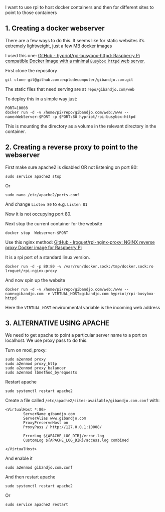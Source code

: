 I want to use rpi to host docker containers and then for different sites to point to those containers

## 1. Creating a docker webserver
There are a few ways to do this. It seems like for static websites it’s extremely lightweight, just a few MB docker images

I used this one: [GitHub - hypriot/rpi-busybox-httpd: Raspberry Pi compatible Docker Image with a minimal `Busybox httpd` web server.](https://github.com/hypriot/rpi-busybox-httpd)

First clone the repository

```
git clone git@github.com:explodecomputer/gibandjo.com.git
```

The static files that need serving are at `repo/gibandjo.com/web`

To deploy this in a simple way just:

``` 
PORT=10008
docker run -d -v /home/pi/repo/gibandjo.com/web:/www --name=WebServer-$PORT -p $PORT:80 hypriot/rpi-busybox-httpd 
```

This is mounting the directory as a volume in the relevant directory in the container.

## 2. Creating a reverse proxy to point to the webserver
First make sure apache2 is disabled OR not listening on port 80:

```
sudo service apache2 stop
```

Or

```
sudo nano /etc/apache2/ports.conf
```

And change `Listen 80` to e.g. `Listen 81`

Now it is not occupying port 80.

Next stop the current container for the website

```
docker stop  Webserver-$PORT
```

Use this nginx method: [GitHub - lroguet/rpi-nginx-proxy: NGINX reverse proxy Docker image for Raspberry Pi](https://github.com/lroguet/rpi-nginx-proxy)

It is a rpi port of a standard linux version.

```
docker run -d -p 80:80 -v /var/run/docker.sock:/tmp/docker.sock:ro lroguet/rpi-nginx-proxy
```

And now spin up the website

```
docker run -d -v /home/pi/repo/gibandjo.com/web:/www --name=gibandjo.com -e VIRTUAL_HOST=gibandjo.com hypriot/rpi-busybox-httpd 
```

Here the `VIRTUAL_HOST` environmental variable is the incoming web address

## 3. ALTERNATIVE USING APACHE
We need to get apache to point a particular server name to a port on localhost. We use proxy pass to do this.

Turn on mod_proxy:

```
sudo a2enmod proxy
sudo a2enmod proxy_http
sudo a2enmod proxy_balancer
sudo a2enmod lbmethod_byrequests
```

Restart apache

```
sudo systemctl restart apache2
```

Create a file called `/etc/apache2/sites-available/gibandjo.com.conf` with:

```
<VirtualHost *:80>
        ServerName gibandjo.com
        ServerAlias www.gibandjo.com
        ProxyPreserveHost on
        ProxyPass / http://127.0.0.1:10008/

        ErrorLog ${APACHE_LOG_DIR}/error.log
        CustomLog ${APACHE_LOG_DIR}/access.log combined

</VirtualHost>
```

And enable it

```
sudo a2enmod gibandjo.com.conf
```

And then restart apache

```
sudo systemctl restart apache2
```

Or 

```
sudo service apache2 restart
```

